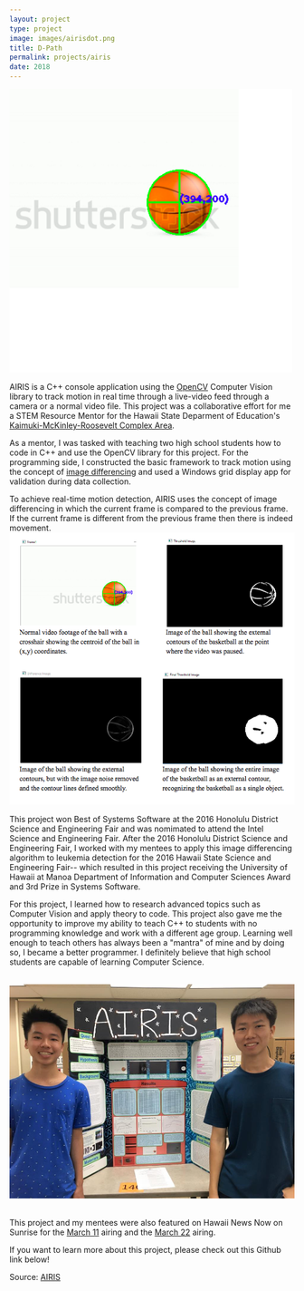 ```yaml
---
layout: project
type: project
image: images/airisdot.png
title: D-Path
permalink: projects/airis
date: 2018
---
```

<img class class="ui medium right floated rounded image" src="../images/airisdot.png">

AIRIS is a C++ console application using the [OpenCV](http://opencv.org/) Computer Vision library to track motion in real time through a live-video feed through a camera or a normal video file. This project was a collaborative effort for me a STEM Resource Mentor for the Hawaii State Deparment of Education's [Kaimuki-McKinley-Roosevelt Complex Area](http://www.hawaiipublicschools.org/ConnectWithUs/Organization/OfficesAndBranches/Pages/Kaimuki-McKinley-Roosevelt.aspx).

As a mentor, I was tasked with teaching two high school students how to code in C++ and use the OpenCV library for this project. For the programming side, I constructed the basic framework to track motion using the concept of [image differencing](https://en.wikipedia.org/wiki/Image_differencing) and used a Windows grid display app for validation during data collection.

To achieve real-time motion detection, AIRIS uses the concept of image differencing in which the current frame is compared to the previous frame. If the current frame is different from the previous frame then there is indeed movement.
<img src="../images/airispic.png">

This project won Best of Systems Software at the 2016 Honolulu District Science and Engineering Fair and was nomimated to attend the Intel Science and Engineering Fair. After the 2016 Honolulu District Science and Engineering Fair, I worked with my mentees to apply this image differencing algorithm to leukemia detection for the 2016 Hawaii State Science and Engineering Fair-- which resulted in this project receiving the University of Hawaii at Manoa Department of Information and Computer Sciences Award and 3rd Prize in Systems Software.

For this project, I learned how to research advanced topics such as Computer Vision and apply theory to code. This project also gave me the opportunity to improve my ability to teach C++ to students with no programming knowledge and work with a different age group. Learning well enough to teach others has always been a "mantra" of mine and by doing so, I became a better programmer. I definitely believe that high school students are capable of learning Computer Science.

<br>
<img class class="ui medium left floated rounded image" src="../images/airisgroup.jpg">
<br>
<br>

This project and my mentees were also featured on Hawaii News Now on Sunrise for the [March 11](http://www.hawaiinewsnow.com/story/31448254/students-discuss-their-entries-in-the-hawaii-state-science-and-engineer-fair) airing and the [March 22](http://www.hawaiinewsnow.com/story/31539501/interview-hawaii-state-science-engineering-fair) airing.

If you want to learn more about this project, please check out this Github link below!

Source: <a href="https://github.com/chrisnguyenhi/airis"><i class="large github icon"></i>AIRIS</a>
